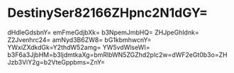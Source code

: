 # DestinySer82166ZHpnc2N1dGY=
dHdleGdsbnY=
emFmeGdjbXk=
b3NpemJmbHQ=
ZHJpeGhldnk=
Z2Jvenhrc24=
amNyd3B6ZW8=
bG1kbmhwcnY=
YWxiZXdkdGk=Y2thdW52amg=
YW5vdWlseWI=
b3F6a3JjbHM=b3ljdmtkaXg=bmRlbWN5ZGZhd2plc2w=dWF2eGt0b3o=ZHJzb3ViY2g=b2VteGppbms=ZnY=
